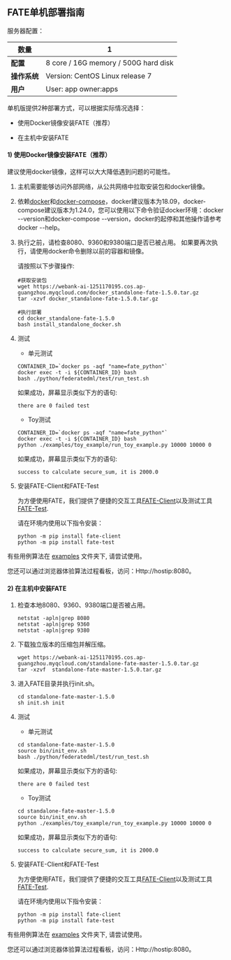 ## ****FATE单机部署指南****

服务器配置：

| **数量**      |    1                                                  |
| ------------ | ----------------------------------------------------- |
| **配置**      | 8 core / 16G memory / 500G hard disk                  |
| **操作系统**   | Version: CentOS Linux release 7                       |
| **用户**      | User: app owner:apps                                  |


单机版提供2种部署方式，可以根据实际情况选择：

- 使用Docker镜像安装FATE（推荐）

- 在主机中安装FATE


#### 1) 使用Docker镜像安装FATE（推荐） 

建议使用docker镜像，这样可以大大降低遇到问题的可能性。

1. 主机需要能够访问外部网络，从公共网络中拉取安装包和docker镜像。

2. 依赖[docker](https://download.docker.com/linux/)和[docker-compose](https://github.com/docker/compose/releases/tag/1.24.0)，docker建议版本为18.09，docker-compose建议版本为1.24.0，您可以使用以下命令验证docker环境：docker --version和docker-compose --version，docker的起停和其他操作请参考docker --help。

3. 执行之前，请检查8080、9360和9380端口是否已被占用。 如果要再次执行，请使用docker命令删除以前的容器和镜像。

   请按照以下步骤操作:

   ```
   #获取安装包
   wget https://webank-ai-1251170195.cos.ap-guangzhou.myqcloud.com/docker_standalone-fate-1.5.0.tar.gz
   tar -xzvf docker_standalone-fate-1.5.0.tar.gz
   
   #执行部署
   cd docker_standalone-fate-1.5.0
   bash install_standalone_docker.sh
   ```

4. 测试

   - 单元测试

   ```
   CONTAINER_ID=`docker ps -aqf "name=fate_python"`
   docker exec -t -i ${CONTAINER_ID} bash
   bash ./python/federatedml/test/run_test.sh
   ```

   如果成功，屏幕显示类似下方的语句:

   ```
   there are 0 failed test
   ```

   - Toy测试

   ```
   CONTAINER_ID=`docker ps -aqf "name=fate_python"`
   docker exec -t -i ${CONTAINER_ID} bash
   python ./examples/toy_example/run_toy_example.py 10000 10000 0
   ```

   如果成功，屏幕显示类似下方的语句:

   ```
   success to calculate secure_sum, it is 2000.0
   ```

5. 安装FATE-Client和FATE-Test
   
   为方便使用FATE，我们提供了便捷的交互工具[FATE-Client](../../python/fate_client)以及测试工具[FATE-Test](../../python/fate_test).
   
   请在环境内使用以下指令安装：
   
   ```
   python -m pip install fate-client
   python -m pip install fate-test
   ```


有些用例算法在 [examples](../../examples/dsl/v2) 文件夹下, 请尝试使用。

您还可以通过浏览器体验算法过程看板，访问：Http://hostip:8080。



#### 2) 在主机中安装FATE

1. 检查本地8080、9360、9380端口是否被占用。

   ```
   netstat -apln|grep 8080
   netstat -apln|grep 9360
   netstat -apln|grep 9380
   ```

2. 下载独立版本的压缩包并解压缩。

   ```
   wget https://webank-ai-1251170195.cos.ap-guangzhou.myqcloud.com/standalone-fate-master-1.5.0.tar.gz
   tar -xzvf  standalone-fate-master-1.5.0.tar.gz
   ```

3. 进入FATE目录并执行init.sh。

   ```
   cd standalone-fate-master-1.5.0
   sh init.sh init
   ```

4. 测试

   - 单元测试

   ```
   cd standalone-fate-master-1.5.0
   source bin/init_env.sh
   bash ./python/federatedml/test/run_test.sh
   ```

   如果成功，屏幕显示类似下方的语句:

   ```
   there are 0 failed test
   ```

   - Toy测试

   ```
   cd standalone-fate-master-1.5.0
   source bin/init_env.sh
   python ./examples/toy_example/run_toy_example.py 10000 10000 0
   ```

   如果成功，屏幕显示类似下方的语句:

   ```
   success to calculate secure_sum, it is 2000.0
   ```

5. 安装FATE-Client和FATE-Test
   
   为方便使用FATE，我们提供了便捷的交互工具[FATE-Client](../../python/fate_client)以及测试工具[FATE-Test](../../python/fate_test).
   
   请在环境内使用以下指令安装：
   
   ```
   python -m pip install fate-client
   python -m pip install fate-test
   ```
   

有些用例算法在 [examples](../../examples/dsl/v2) 文件夹下, 请尝试使用。

您还可以通过浏览器体验算法过程看板，访问：Http://hostip:8080。
